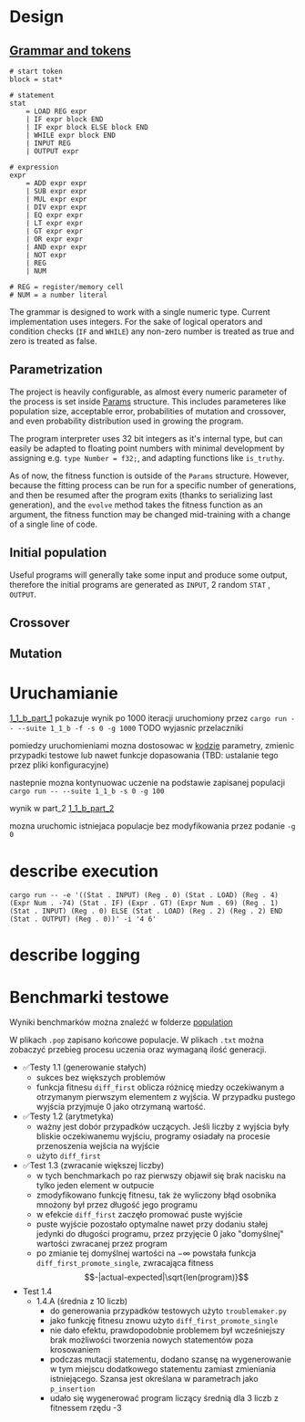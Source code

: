 # Design

## [Grammar and tokens](../genlang/src/tinygp/common.rs)
```
# start token
block = stat*

# statement
stat
    = LOAD REG expr
    | IF expr block END
    | IF expr block ELSE block END
    | WHILE expr block END
    | INPUT REG
    | OUTPUT expr

# expression
expr
    = ADD expr expr
    | SUB expr expr
    | MUL expr expr
    | DIV expr expr
    | EQ expr expr
    | LT expr expr
    | GT expr expr
    | OR expr expr
    | AND expr expr
    | NOT expr
    | REG
    | NUM

# REG = register/memory cell
# NUM = a number literal
```

The grammar is designed to work with a single numeric type. Current implementation uses integers. For the sake of logical operators and condition checks (`IF` and `WHILE`) any non-zero number is treated as true and zero is treated as false.

## Parametrization
The project is heavily configurable, as almost every numeric parameter of the process is set inside [Params](../genlang/src/params.rs) structure.
This includes parameteres like population size, acceptable error, probabilities of mutation and crossover, and even probability distribution used in growing the program.

The program interpreter uses 32 bit integers as it's internal type, but can easily be adapted to floating point numbers with minimal development by assigning e.g. `type Number = f32;`, and adapting functions like `is_truthy`.

As of now, the fitness function is outside of the `Params` structure. However, because the fitting process can be run for a specific number of generations, and then be resumed after the program exits (thanks to serializing last generation), and the `evolve` method takes the fitness function as an argument, the fitness function may be changed mid-training with a change of a single line of code.

## Initial population
Useful programs will generally take some input and produce some output, therefore the initial programs are generated as `INPUT`, 2 random `STAT` , `OUTPUT`.

## Crossover

## Mutation


# Uruchamianie
[1_1_b_part_1](./1_1_b_part_1) pokazuje wynik po 1000 iteracji uruchomiony przez
`cargo run -- --suite 1_1_b -f -s 0 -g 1000`
TODO wyjasnic przelaczniki

pomiedzy uruchomieniami mozna dostosowac w [kodzie](../genlang/src/benchmark/bench_1_1.rs) parametry, zmienic przypadki testowe lub nawet funkcje dopasowania (TBD: ustalanie tego przez pliki konfiguracyjne)

nastepnie mozna kontynuowac uczenie na podstawie zapisanej populacji
`cargo run -- --suite 1_1_b -s 0 -g 100`

wynik w part_2
[1_1_b_part_2](./1_1_b_part_2)

mozna uruchomic istniejaca populacje bez modyfikowania przez podanie `-g 0`

# describe execution
`cargo run -- -e '((Stat . INPUT) (Reg . 0) (Stat . LOAD) (Reg . 4) (Expr Num . -74) (Stat . IF) (Expr . GT) (Expr Num . 69) (Reg . 1) (Stat . INPUT) (Reg . 0) ELSE (Stat . LOAD) (Reg . 2) (Reg . 2) END (Stat . OUTPUT) (Reg . 0))' -i '4 6'`


# describe logging

# Benchmarki testowe
Wyniki benchmarków można znaleźć w folderze [population](../genlang/population/)

W plikach `.pop` zapisano końcowe populacje. W plikach `.txt` można zobaczyć przebieg procesu uczenia oraz wymaganą ilość generacji.

- ✅Testy 1.1 (generowanie stałych)
  - sukces bez większych problemów
  - funkcja fitnesu `diff_first` oblicza różnicę miedzy oczekiwanym a otrzymanym pierwszym elementem z wyjścia. W przypadku pustego wyjścia przyjmuje 0 jako otrzymaną wartość.
- ✅Testy 1.2 (arytmetyka)
  - ważny jest dobór przypadków uczących. Jeśli liczby z wyjścia były bliskie oczekiwanemu wyjściu, programy osiadały na procesie przenoszenia wejścia na wyjście
  - użyto `diff_first`
- ✅Test 1.3 (zwracanie większej liczby)
  - w tych benchmarkach po raz pierwszy objawił się brak nacisku na tylko jeden element w outpucie
  - zmodyfikowano funkcję fitnesu, tak że wyliczony błąd osobnika mnożony był przez długość jego programu
  - w efekcie `diff_first` zaczęło promować puste wyjście
  - puste wyjście pozostało optymalne nawet przy dodaniu stałej jedynki do długości programu, przez przyjęcie 0 jako "domyślnej" wartości zwracanej przez program
  - po zmianie tej domyślnej wartości na $-\infty$ powstała funkcja `diff_first_promote_single`, zwracająca fitness
  $$-|actual-expected|\sqrt{len(program)}$$
- Test 1.4
  - 1.4.A (średnia z 10 liczb)
    - do generowania przypadków testowych użyto `troublemaker.py`
    - jako funkcję fitnesu znowu użyto `diff_first_promote_single`
    - nie dało efektu, prawdopodobnie problemem był wcześniejszy brak możliwości tworzenia nowych statementów poza krosowaniem
    - podczas mutacji statementu, dodano szansę na wygenerowanie w tym miejscu dodatkowego statementu zamiast zmieniania istniejącego. Szansa jest określana w parametrach jako `p_insertion`
    - udało się wygenerować program liczący średnią dla 3 liczb z fitnessem rzędu -3